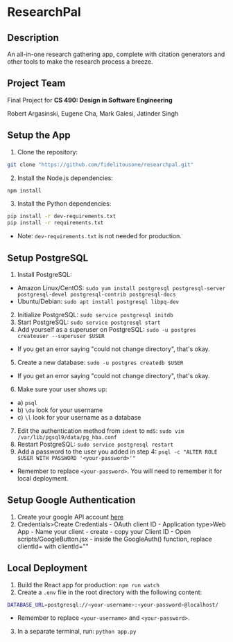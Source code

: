 # ResearchPal
## Description
An all-in-one research gathering app, complete with citation generators and other tools to make the research process a breeze. 

## Project Team
Final Project for **CS 490: Design in Software Engineering**

Robert Argasinski, Eugene Cha, Mark Galesi, Jatinder Singh



## Setup the App
1. Clone the repository:
```bash
git clone "https://github.com/fidelitousone/researchpal.git"
```
2. Install the Node.js dependencies:
```bash
npm install
```
3. Install the Python dependencies:
```bash
pip install -r dev-requirements.txt
pip install -r requirements.txt
```
- Note: `dev-requirements.txt` is not needed for production.

## Setup PostgreSQL
1. Install PostgreSQL:
- Amazon Linux/CentOS: `sudo yum install postgresql postgresql-server postgresql-devel postgresql-contrib postgresql-docs`
- Ubuntu/Debian: `sudo apt install postgresql libpq-dev`
2. Initialize PostgreSQL: `sudo service postgresql initdb`
3. Start PostgreSQL: `sudo service postgresql start`
4. Add yourself as a superuser on PostgreSQL: `sudo -u postgres createuser --superuser $USER`
- If you get an error saying "could not change directory", that's okay.
5. Create a new database: `sudo -u postgres createdb $USER`
- If you get an error saying "could not change directory", that's okay.  
6. Make sure your user shows up:
- a) `psql`
- b) `\du` look for your username
- c) `\l` look for your username as a database
7. Edit the authentication method from `ident` to `md5`: `sudo vim /var/lib/pgsql9/data/pg_hba.conf`
8. Restart PostgreSQL: `sudo service postgresql restart`
9. Add a password to the user you added in step 4: `psql -c "ALTER ROLE $USER WITH PASSWORD '<your-password>'"`
- Remember to replace `<your-password>`. You will need to remember it for local deployment.


## Setup Google Authentication
1. Create your google API account [here](https://console.developers.google.com/apis/dashboard)
2. Credentials>Create Credentials
        - OAuth client ID
        - Application type>Web App
        - Name your client
        - create
        - copy your Client ID
        - Open scripts/GoogleButton.jsx
        - inside the GoogleAuth() function, replace clientId=<client id> with clientId="<your client id>"

## Local Deployment
1. Build the React app for production: `npm run watch`
2. Create a `.env` file in the root directory with the following content:
```sh
DATABASE_URL=postgresql://<your-username>:<your-password>@localhost/
```
- Remember to replace `<your-username>` and `<your-password>`.
3. In a separate terminal, run: `python app.py`
